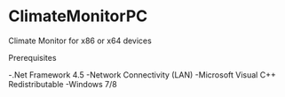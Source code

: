 ClimateMonitorPC
================
Climate Monitor for x86 or x64 devices

Prerequisites

-.Net Framework 4.5
-Network Connectivity (LAN)
-Microsoft Visual C++ Redistributable
-Windows 7/8
